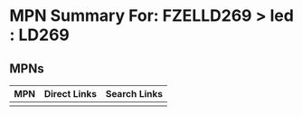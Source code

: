 



# MPN Summary For: FZELLD269 > led : LD269

## MPNs
  

|MPN|Direct Links|Search Links|
| :--- | :--- | :--- |
||||
